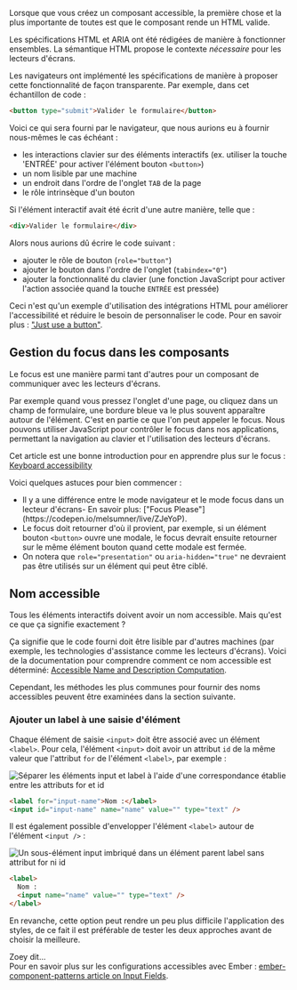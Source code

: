 Lorsque que vous créez un composant accessible, la première chose et la plus importante de toutes est que le composant rende un HTML valide.

Les spécifications HTML et ARIA ont été rédigées de manière à fonctionner ensembles. La sémantique HTML propose le contexte _nécessaire_ pour les lecteurs d'écrans.

Les navigateurs ont implémenté les spécifications de manière à proposer cette fonctionnalité de façon transparente. Par exemple, dans cet échantillon de code&nbsp;:

```html
<button type="submit">Valider le formulaire</button>
```

Voici ce qui sera fourni par le navigateur, que nous aurions eu à fournir nous-mêmes le cas échéant&nbsp;:

- les interactions clavier sur des éléments interactifs (ex. utiliser la touche 'ENTRÉE' pour activer l'élément bouton `<button>`)
- un nom lisible par une machine
- un endroit dans l'ordre de l'onglet `TAB` de la page
- le rôle intrinsèque d'un bouton

Si l'élément interactif avait été écrit d'une autre manière, telle que&nbsp;:

```html
<div>Valider le formulaire</div>
```

Alors nous aurions dû écrire le code suivant&nbsp;:

- ajouter le rôle de bouton (`role="button"`)
- ajouter le bouton dans l'ordre de l'onglet (`tabindex="0"`)
- ajouter la fonctionnalité du clavier (une fonction JavaScript pour activer l'action associée quand la touche `ENTRÉE` est pressée)

<!-- spell ignore -->
Ceci n'est qu'un exemple d'utilisation des intégrations HTML pour améliorer l'accessibilité et réduire le besoin de personnaliser le code. Pour en savoir plus&nbsp;: ["Just use a button"](https://developer.paciellogroup.com/blog/2011/04/html5-accessibility-chops-just-use-a-button/).

## Gestion du focus dans les composants

Le focus est une manière parmi tant d'autres pour un composant de communiquer avec les lecteurs d'écrans.

Par exemple quand vous pressez l'onglet d'une page, ou cliquez dans un champ de formulaire, une bordure bleue va le plus souvent apparaître autour de l'élément. C'est en partie ce que l'on peut appeler le focus. Nous pouvons utiliser JavaScript pour contrôler le focus dans nos applications, permettant la navigation au clavier et l'utilisation des lecteurs d'écrans.

<!-- spell ignore -->
Cet article est une bonne introduction pour en apprendre plus sur le focus&nbsp;: [Keyboard accessibility](https://webaim.org/techniques/keyboard/)

Voici quelques astuces pour bien commencer&nbsp;:

- <!-- spell ignore --> Il y a une différence entre le mode navigateur et le mode focus dans un lecteur d'écrans- En savoir plus: ["Focus Please"](https://codepen.io/melsumner/live/ZJeYoP).
- Le focus doit retourner d'où il provient, par exemple, si un élément bouton `<button>` ouvre une modale, le focus devrait ensuite retourner sur le même élément bouton quand cette modale est fermée.
- On notera que `role="presentation"` ou `aria-hidden="true"` ne devraient pas être utilisés sur un élément qui peut être ciblé.

## Nom accessible

Tous les éléments interactifs doivent avoir un nom accessible. Mais qu'est ce que ça signifie exactement&nbsp;?

<!-- spell ignore -->
Ça signifie que le code fourni doit être lisible par d'autres machines (par exemple, les technologies d'assistance comme les lecteurs d'écrans). Voici de la documentation pour comprendre comment ce nom accessible est déterminé: [Accessible Name and Description Computation](https://www.w3.org/TR/accname-1.1/).


Cependant, les méthodes les plus communes pour fournir des noms accessibles peuvent être examinées dans la section suivante.

### Ajouter un label à une saisie d'élément

Chaque élément de saisie `<input>` doit être associé avec un élément `<label>`. Pour cela, l'élément `<input>` doit avoir un attribut `id` de la même valeur que l'attribut `for` de l'élément `<label>`, par exemple&nbsp;:

![Séparer les éléments input et label à l'aide d'une correspondance établie entre les attributs for et id](/images/accessibility/component-considerations/input-for-id.png)

```html
<label for="input-name">Nom :</label>
<input id="input-name" name="name" value="" type="text" />
```

Il est également possible d'envelopper l'élément `<label>` autour de l'élément `<input />`&nbsp;:

![Un sous-élément input imbriqué dans un élément parent label sans attribut for ni id](/images/accessibility/component-considerations/input-nested.png)

```html
<label>
  Nom :
  <input name="name" value="" type="text" />
</label>
```

En revanche, cette option peut rendre un peu plus difficile l'application des styles, de ce fait il est préférable de tester les deux approches avant de choisir la meilleure.

<div class="cta">
  <div class="cta-note">
    <div class="cta-note-body">
      <div class="cta-note-heading">Zoey dit...</div>
      <div class="cta-note-message">
Pour en savoir plus sur les configurations accessibles avec Ember&nbsp;: <a href="https://emberjs-1.gitbook.io/ember-component-patterns/form-components/input">ember-component-patterns article on Input Fields</a>.
      </div>
    </div>
    <img src="/images/mascots/zoey.png" role="presentation" alt="">
  </div>
</div>
